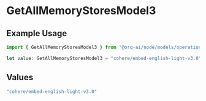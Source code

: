 # GetAllMemoryStoresModel3

## Example Usage

```typescript
import { GetAllMemoryStoresModel3 } from "@orq-ai/node/models/operations";

let value: GetAllMemoryStoresModel3 = "cohere/embed-english-light-v3.0";
```

## Values

```typescript
"cohere/embed-english-light-v3.0"
```